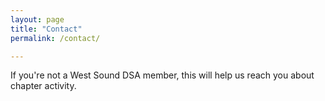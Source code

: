 ```yaml
---
layout: page
title: "Contact"
permalink: /contact/

---
```

If you're not a West Sound DSA member, this will help us reach you about chapter activity. 

<div class="form-desktop"><link href='https://actionnetwork.org/css/style-embed-whitelabel-v3.css' rel='stylesheet' type='text/css' /><script src='https://actionnetwork.org/widgets/v5/form/west-sound-dsa-email-signup?format=js&source=widget'></script><div id='can-form-area-west-sound-dsa-email-signup' style='width: 100%; max-width: 991px'><!-- this div is the target for our HTML insertion --></div></div>